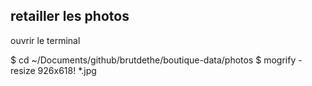 ## retailler les photos

ouvrir le terminal


$ cd ~/Documents/github/brutdethe/boutique-data/photos
$ mogrify -resize 926x618! *.jpg